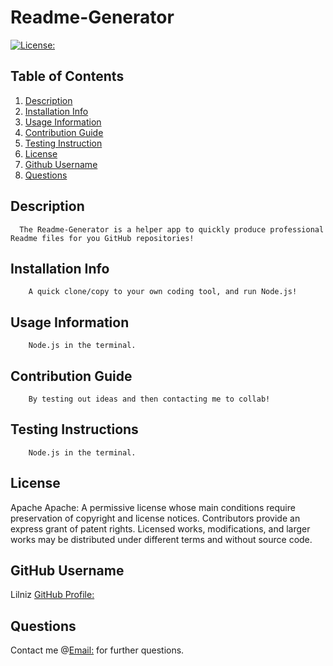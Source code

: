 # Readme-Generator 
  [![License:](https://img.shields.io/badge/License-Apache-yellowgreen)](https://choosealicense.com/licenses/apache-2.0/)

## Table of Contents
1. [Description](#description)
2. [Installation Info](#installation-info)
3. [Usage Information](#usage-information)
4. [Contribution Guide](#contribution-guide)
5. [Testing Instruction](#testing-instruction)
6. [License](#license)
7. [Github Username](#github-username)
8. [Questions](#questions)


## Description
      The Readme-Generator is a helper app to quickly produce professional Readme files for you GitHub repositories!

## Installation Info
        A quick clone/copy to your own coding tool, and run Node.js!

## Usage Information
        Node.js in the terminal.

## Contribution Guide
        By testing out ideas and then contacting me to collab!

## Testing Instructions
        Node.js in the terminal.

## License
  Apache
  Apache: A permissive license whose main conditions require preservation of copyright and license notices. Contributors provide an express grant of patent rights. Licensed works, modifications, and larger works may be distributed under different terms and without source code.

## GitHub Username
  Lilniz
  [GitHub Profile:](https://github.com/Lilniz)

## Questions
  Contact me @[Email:](leefboettcher@gmail.com) for further questions.
